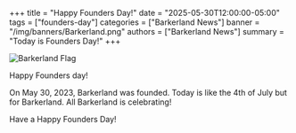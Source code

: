 +++
title = "Happy Founders Day!"
date = "2025-05-30T12:00:00-05:00"
tags = ["founders-day"]
categories = ["Barkerland News"]
banner = "/img/banners/Barkerland.png"
authors = ["Barkerland News"]
summary = "Today is Founders Day!"
+++

![Barkerland Flag](/img/banners/Barkerland.png)

Happy Founders day! 

On May 30, 2023, Barkerland was founded. Today is like the 4th of July but for Barkerland. All Barkerland is celebrating! 

Have a Happy Founders Day! 

